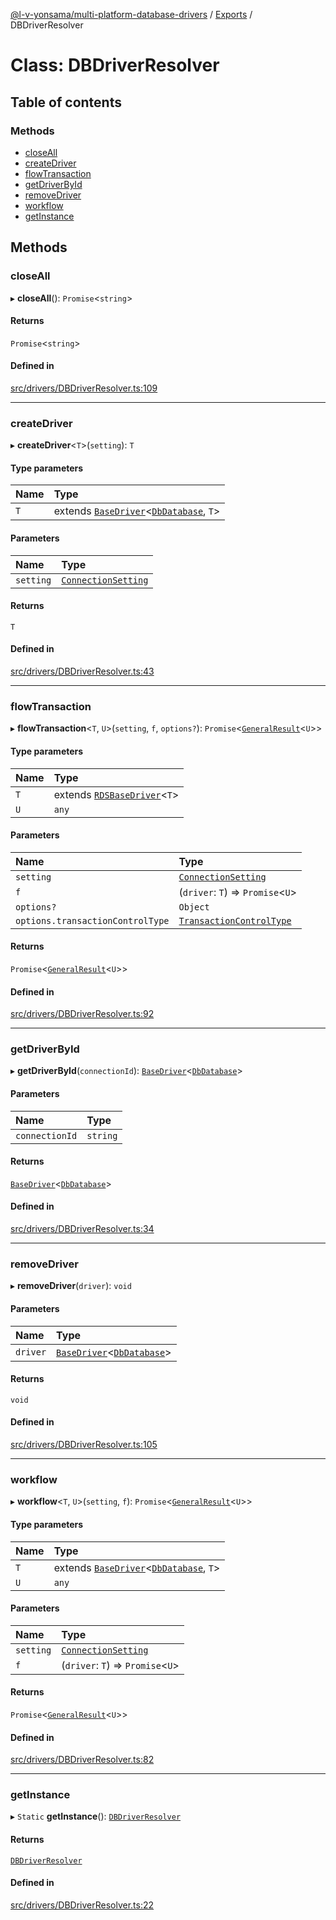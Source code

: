 [@l-v-yonsama/multi-platform-database-drivers](../README.md) / [Exports](../modules.md) / DBDriverResolver

# Class: DBDriverResolver

## Table of contents

### Methods

- [closeAll](DBDriverResolver.md#closeall)
- [createDriver](DBDriverResolver.md#createdriver)
- [flowTransaction](DBDriverResolver.md#flowtransaction)
- [getDriverById](DBDriverResolver.md#getdriverbyid)
- [removeDriver](DBDriverResolver.md#removedriver)
- [workflow](DBDriverResolver.md#workflow)
- [getInstance](DBDriverResolver.md#getinstance)

## Methods

### closeAll

▸ **closeAll**(): `Promise`<`string`\>

#### Returns

`Promise`<`string`\>

#### Defined in

[src/drivers/DBDriverResolver.ts:109](https://github.com/l-v-yonsama/db-drivers/blob/432a8bc/src/drivers/DBDriverResolver.ts#L109)

___

### createDriver

▸ **createDriver**<`T`\>(`setting`): `T`

#### Type parameters

| Name | Type |
| :------ | :------ |
| `T` | extends [`BaseDriver`](BaseDriver.md)<[`DbDatabase`](../modules.md#dbdatabase), `T`\> |

#### Parameters

| Name | Type |
| :------ | :------ |
| `setting` | [`ConnectionSetting`](../modules.md#connectionsetting) |

#### Returns

`T`

#### Defined in

[src/drivers/DBDriverResolver.ts:43](https://github.com/l-v-yonsama/db-drivers/blob/432a8bc/src/drivers/DBDriverResolver.ts#L43)

___

### flowTransaction

▸ **flowTransaction**<`T`, `U`\>(`setting`, `f`, `options?`): `Promise`<[`GeneralResult`](GeneralResult.md)<`U`\>\>

#### Type parameters

| Name | Type |
| :------ | :------ |
| `T` | extends [`RDSBaseDriver`](RDSBaseDriver.md)<`T`\> |
| `U` | `any` |

#### Parameters

| Name | Type |
| :------ | :------ |
| `setting` | [`ConnectionSetting`](../modules.md#connectionsetting) |
| `f` | (`driver`: `T`) => `Promise`<`U`\> |
| `options?` | `Object` |
| `options.transactionControlType` | [`TransactionControlType`](../modules.md#transactioncontroltype) |

#### Returns

`Promise`<[`GeneralResult`](GeneralResult.md)<`U`\>\>

#### Defined in

[src/drivers/DBDriverResolver.ts:92](https://github.com/l-v-yonsama/db-drivers/blob/432a8bc/src/drivers/DBDriverResolver.ts#L92)

___

### getDriverById

▸ **getDriverById**(`connectionId`): [`BaseDriver`](BaseDriver.md)<[`DbDatabase`](../modules.md#dbdatabase)\>

#### Parameters

| Name | Type |
| :------ | :------ |
| `connectionId` | `string` |

#### Returns

[`BaseDriver`](BaseDriver.md)<[`DbDatabase`](../modules.md#dbdatabase)\>

#### Defined in

[src/drivers/DBDriverResolver.ts:34](https://github.com/l-v-yonsama/db-drivers/blob/432a8bc/src/drivers/DBDriverResolver.ts#L34)

___

### removeDriver

▸ **removeDriver**(`driver`): `void`

#### Parameters

| Name | Type |
| :------ | :------ |
| `driver` | [`BaseDriver`](BaseDriver.md)<[`DbDatabase`](../modules.md#dbdatabase)\> |

#### Returns

`void`

#### Defined in

[src/drivers/DBDriverResolver.ts:105](https://github.com/l-v-yonsama/db-drivers/blob/432a8bc/src/drivers/DBDriverResolver.ts#L105)

___

### workflow

▸ **workflow**<`T`, `U`\>(`setting`, `f`): `Promise`<[`GeneralResult`](GeneralResult.md)<`U`\>\>

#### Type parameters

| Name | Type |
| :------ | :------ |
| `T` | extends [`BaseDriver`](BaseDriver.md)<[`DbDatabase`](../modules.md#dbdatabase), `T`\> |
| `U` | `any` |

#### Parameters

| Name | Type |
| :------ | :------ |
| `setting` | [`ConnectionSetting`](../modules.md#connectionsetting) |
| `f` | (`driver`: `T`) => `Promise`<`U`\> |

#### Returns

`Promise`<[`GeneralResult`](GeneralResult.md)<`U`\>\>

#### Defined in

[src/drivers/DBDriverResolver.ts:82](https://github.com/l-v-yonsama/db-drivers/blob/432a8bc/src/drivers/DBDriverResolver.ts#L82)

___

### getInstance

▸ `Static` **getInstance**(): [`DBDriverResolver`](DBDriverResolver.md)

#### Returns

[`DBDriverResolver`](DBDriverResolver.md)

#### Defined in

[src/drivers/DBDriverResolver.ts:22](https://github.com/l-v-yonsama/db-drivers/blob/432a8bc/src/drivers/DBDriverResolver.ts#L22)
